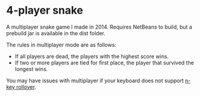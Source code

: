 # 4-player snake

A multiplayer snake game I made in 2014. Requires NetBeans to build, but a prebuild jar is available in the dist folder.

The rules in multiplayer mode are as follows:
- If all players are dead, the players with the highest score wins.
- If two or more players are tied for first place, the player that survived the longest wins.

You may have issues with multiplayer if your keyboard does not support [n-key rollover](https://en.wikipedia.org/wiki/Rollover_(key)#n-key_rollover).
